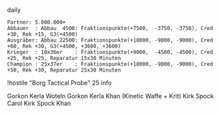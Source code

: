 daily

```
Partner: 5.000.000+
Abbauer  : Abbau  4500: Fraktionspunkte(+7500,  -3750, -3750), Cred +30, Rek +15, G3(+4500)
Ausgräber: Abbau 22500: Fraktionspunkte(+18000, -9000, -9000), Cred +60, Rek +30, G3(+4500, +3600, +3600)
Krieger  : 10x36er    : Fraktionspunkte(+9000,  -4500, -4500), Cred +25, Rek +25, Reparatur 15x30 Minuten
Champion : 25x37er    : Fraktionspunkte(+18000, -9000, -9000), Cred +50, Rek +30, Reparatur 25x30 Minuten
```

!hostile "Borg Tactical Probe" 25 info

Gorkon Kerla Woteln
Gorkon Kerla Khan (Kinetic Waffe + Krit)
Kirk Spock Carol
Kirk Spock Khan
